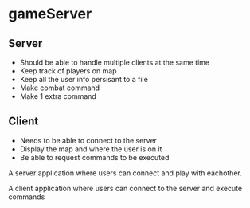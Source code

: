 # gameServer


## Server
- Should be able to handle multiple clients at the same time
- Keep track of players on map
- Keep all the user info persisant to a file
- Make combat command
- Make 1 extra command


## Client
- Needs to be able to connect to the server
- Display the map and where the user is on it
- Be able to request commands to be executed

A server application where users can connect and play with eachother. 

A client application where users can connect to the server and execute commands

